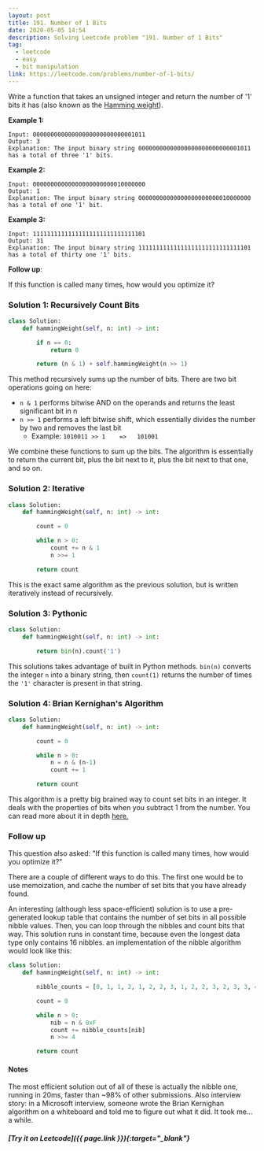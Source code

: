 ```yaml
---
layout: post
title: 191. Number of 1 Bits
date: 2020-05-05 14:54
description: Solving Leetcode problem "191. Number of 1 Bits"
tag:
  - leetcode
  - easy
  - bit manipulation
link: https://leetcode.com/problems/number-of-1-bits/
---
```


Write a function that takes an unsigned integer and return the number of '1' bits it has (also known as the [Hamming weight](http://en.wikipedia.org/wiki/Hamming_weight)).



**Example 1:**

```
Input: 00000000000000000000000000001011
Output: 3
Explanation: The input binary string 00000000000000000000000000001011 has a total of three '1' bits.
```

**Example 2:**

```
Input: 00000000000000000000000010000000
Output: 1
Explanation: The input binary string 00000000000000000000000010000000 has a total of one '1' bit.
```

**Example 3:**

```
Input: 11111111111111111111111111111101
Output: 31
Explanation: The input binary string 11111111111111111111111111111101 has a total of thirty one '1' bits.
```



**Follow up**:

If this function is called many times, how would you optimize it?



### Solution 1: Recursively Count Bits

```python
class Solution:
    def hammingWeight(self, n: int) -> int:

        if n == 0:
            return 0

        return (n & 1) + self.hammingWeight(n >> 1)
```



This method recursively sums up the number of bits. There are two bit operations going on here:

- ```n & 1``` performs bitwise AND on the operands and returns the least significant bit in n
- ```n >> 1``` performs a left bitwise shift, which essentially divides the number by two and removes the last bit
  - Example: ```1010011 >> 1    =>   101001```

We combine these functions to sum up the bits. The algorithm is essentially to return the current bit, plus the bit next to it, plus the bit next to that one, and so on.



### Solution 2: Iterative

```python
class Solution:
    def hammingWeight(self, n: int) -> int:

        count = 0

        while n > 0:
            count += n & 1
            n >>= 1

        return count
```



This is the exact same algorithm as the previous solution, but is written iteratively instead of recursively.



### Solution 3: Pythonic

```python
class Solution:
    def hammingWeight(self, n: int) -> int:

        return bin(n).count('1')
```



This solutions takes advantage of built in Python methods. `bin(n)` converts the integer `n` into a binary string, then `count(1)` returns the number of times the `'1'` character is present in that string.



### Solution 4: Brian Kernighan's Algorithm

```python
class Solution:
    def hammingWeight(self, n: int) -> int:

        count = 0

        while n > 0:
            n = n & (n-1)
            count += 1

        return count
```



This algorithm is a pretty big brained way to count set bits in an integer. It deals with the properties of bits when you subtract 1 from the number. You can read more about it in depth [here.](https://www.techiedelight.com/brian-kernighans-algorithm-count-set-bits-integer/)

### Follow up

This question also asked: "If this function is called many times, how would you optimize it?"

There are a couple of different ways to do this. The first one would be to use memoization, and cache the number of set bits that you have already found.

An interesting (although less space-efficient) solution is to use a pre-generated lookup table that contains the number of set bits in all possible nibble values. Then, you can loop through the nibbles and count bits that way. This solution runs in constant time, because even the longest data type only contains 16 nibbles. an implementation of the nibble algorithm would look like this:
```python
class Solution:
    def hammingWeight(self, n: int) -> int:

        nibble_counts = [0, 1, 1, 2, 1, 2, 2, 3, 1, 2, 2, 3, 2, 3, 3, 4]

        count = 0

        while n > 0:
            nib = n & 0xF
            count += nibble_counts[nib]
            n >>= 4

        return count
```

#### Notes

The most efficient solution out of all of these is actually the nibble one, running in 20ms, faster than ~98% of other submissions. Also interview story: in a Microsoft interview, someone wrote the Brian Kernighan algorithm on a whiteboard and told me to figure out what it did. It took me... a while.




##### [Try it on Leetcode]({{ page.link }}){:target="_blank"}
